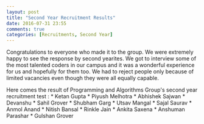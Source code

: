 ```yaml
---
layout: post
title: "Second Year Recruitment Results"
date: 2016-07-31 23:55
comments: true
categories: [Recruitments, Second Year] 
---
```


Congratulations to everyone who made it to the group. We were extremely happy to see the response by second yearites. We got to interview some of the most talented coders in our campus and it was a wonderful experience for us and hopefully for them too. We had to reject people only because of limited vacancies even though they were all equally capable.

Here comes the result of Programming and Algorithms Group's second year recruitment test : 
	*	Ketan Gupta
	*	Piyush Melhotra
	*	Abhishek Sajwan
	*	Devanshu
	*	Sahil Grover
	*	Shubham Garg
	*	Utsav Mangal
	*	Sajal Saurav
	*	Anmol Anand
	*	Nitish Bansal
	*	Rinkle Jain
	*	Ankita Saxena
	*	Anshuman Parashar
	*	Gulshan Grover